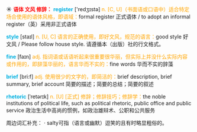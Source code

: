 ☀ <font color="red">**语体 文风 修辞：**</font>
<font color="sky blue">**register**</font> ['redӡɪstə] 
<font color="orange">n. [C, U]（书面语或口语中）适合特定场合使用的语体风格，即语域：</font>formal register 正式语体 / to adopt an informal register（英）采用非正式语体

<font color="sky blue">**style**</font> [staɪl] 
<font color="orange">n. [U, C] 语言的正确使用，即好文风，规范的语言：</font>good style 好文风 / Please follow house style. 请遵循本（出版）社的行文格式。

<font color="sky blue">**fine**</font> [faɪn] 
<font color="orange">adj. 指词语或话语听起来很重要很华丽，但实际上并没什么实际内容或作用的，即辞藻华丽的，语言华而不实的：</font>fine words 华而不实的辞藻

<font color="sky blue">**brief**</font> [bri:f] 
<font color="orange">adj. 使用很少的文字的，即简洁的：</font>brief description, brief summary, brief account 简要的描述；简要的总结；简要的叙述
           
<font color="sky blue">**rhetoric**</font> [ˈretərɪk]
<font color="orange">n. [U] [正式] 修辞；修辞技巧；修辞学：</font>the noble institutions of political life, such as political rhetoric, public office and public service 政治生活中高尚的惯例，如政治雄辩术、公职和公共服务

周边词汇补充：
· salty可指（语言或幽默）逗笑的且有时略显粗俗的。
